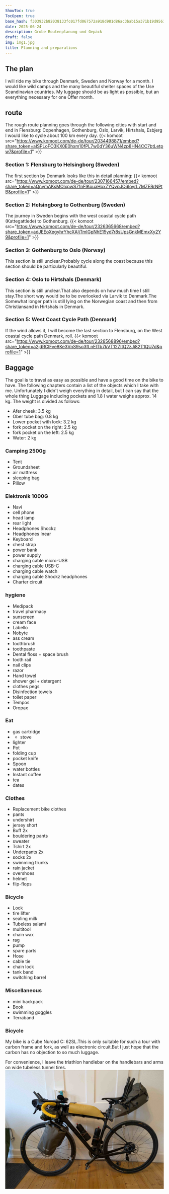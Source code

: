 ```yaml
---
ShowToc: true
TocOpen: true
base_hash: f303932b82038133fc017fd067572a918d981d86ac3bab15a371b19d956178de
date: 2025-06-24
description: Grobe Routenplanung und Gepäck
draft: false
img: img1.jpg
title: Planning and preparations
---
```


## The plan
I will ride my bike through Denmark, Sweden and Norway for a month.
I would like wild camps and the many beautiful shelter spaces of the
Use Scandinavian countries.
My luggage should be as light as possible, but an everything necessary for one
Offer month.

## route
The rough route planning goes through the following cities with start and end in Flensburg:
Copenhagen, Gothenburg, Oslo, Larvik, Hirtshals, Esbjerg
I would like to cycle about 100 km every day.
{{< komoot src="https://www.komoot.com/de-de/tour/2034498871/embed?share_token=aISPLoFO3KX0E0hxm10fPL7w0dY36uWN4zp8HN4CC7btLetpw7&profile=1" >}}

### Section 1: Flensburg to Helsingborg (Sweden)
The first section by Denmark looks like this in detail planning:
{{< komoot src="https://www.komoot.com/de-de/tour/2307166457/embed?share_token=aQnymAKsMOlxpwS71nFIKouaHoxZYQvpJC6IoyrL7MZERrNPtB&profile=1" >}}

### Section 2: Helsingborg to Gothenburg (Sweden)
The journey in Sweden begins with the west coastal cycle path (Kattegattlede) to Gothenburg.
{{< komoot src="https://www.komoot.com/de-de/tour/2326365668/embed?share_token=adJEEoXegyhrYhcXAljTmIGpNhE15yd7r8sUpsGnkMEmxXy2Y9&profile=1" >}}

### Section 3: Gothenburg to Oslo (Norway)
This section is still unclear.Probably cycle along the coast because this section
should be particularly beautiful.

### Section 4: Oslo to Hirtshals (Denmark)
This section is still unclear.That also depends on how much time
I still stay.The short way would be to be overlooked via Larvik to Denmark.The
Somewhat longer path is still lying on the Norwegian coast and then from
Christiansand in Hirtshals in Denmark.

### Section 5: West Coast Cycle Path (Denmark)
If the wind allows it, I will become the last section to Flensburg, on the
West coastal cycle path Denmark, roll.
{{< komoot src="https://www.komoot.com/de-de/tour/2328568896/embed?share_token=a2jdRClFve8Ke3VnS9so3fLnElTb7kVT12ZltQ2zJi82T1QU7d&profile=1" >}}


## Baggage
The goal is to travel as easy as possible and have a good time on the bike
to have.
The following chapters contain a list of the objects which I
take with me.
Unfortunately I didn't weigh everything in detail, but I can say that the whole thing
Luggage including pockets and 1.8 l water weighs approx. 14 kg.
The weight is divided as follows:
- Afer cheek: 3.5 kg
- Ober tube bag: 0.8 kg
- Lower pocket with lock: 3.2 kg
- fork pocket on the right: 2.5 kg
- fork pocket on the left: 2.5 kg
- Water: 2 kg

### Camping 2500g
- Tent
- Groundsheet
- air mattress
- sleeping bag
- Pillow

### Elektronik 1000G
- Navi
- cell phone
- head lamp
- rear light
- Headphones Shockz
- Headphones Inear
- Keyboard
- chest strap
- power bank
- power supply
- charging cable micro-USB
- charging cable USB-C
- charging cable watch
- charging cable Shockz headphones
- Charter circuit

### hygiene
- Medipack
- travel pharmacy
- sunscreen
- cream face
- Labello
- Nobyte
- ass cream
- toothbrush
- toothpaste
- Dental floss + space brush
- tooth rail
- nail clips
- razor
- Hand towel
- shower gel + detergent
- clothes pegs
- Disinfection towels
- toilet paper
- Tempos
- Oropax

### Eat
- gas cartridge
- - stove
- lighter
- Pot
- folding cup
- pocket knife
- Spoon
- water bottles
- Instant coffee
- tea
- dates

### Clothes
- Replacement bike clothes
- pants
- undershirt
- jersey short
- Buff 2x
- bouldering pants
- sweater
- Tshirt 2x
- Underpants 2x
- socks 2x
- swimming trunks
- rain jacket
- overshoes
- helmet
- flip-flops

### Bicycle
- Lock
- tire lifter
- sealing milk
- Tubeless salami
- multitool
- chain wax
- rag
- pump
- spare parts
- Hose
- cable tie
- chain lock
- tank band
- switching barrel

### Miscellaneous
- mini backpack
- Book
- swimming goggles
- Terraband

### Bicycle
My bike is a Cube Nuroad C: 62SL.This is only suitable for such a tour with carbon frame and fork, as well as electronic circuit.But I just hope that the carbon has no objection to so much luggage.

For convenience, I leave the triathlon handlebar on the handlebars and arms on wide tubeless tunnel tires.
![Bike](img1.jpg)